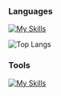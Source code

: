 ### Languages
[![My Skills](https://skillicons.dev/icons?i=python,c,&perline=3)](https://skillicons.dev)

![Top Langs](https://github-readme-stats.vercel.app/api/top-langs/?username=anuraghazra&layout=compact)


### Tools
[![My Skills](https://skillicons.dev/icons?i=git,docker,neovim&perline=3)](https://skillicons.dev)

<!---
rytst/rytst is a ✨ special ✨ repository because its `README.md` (this file) appears on your GitHub profile.
You can click the Preview link to take a look at your changes.
--->
